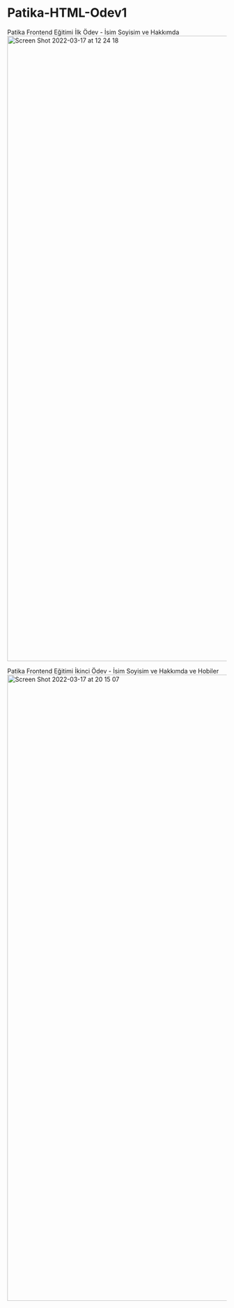 # Patika-HTML-Odev1
Patika Frontend Eğitimi İlk Ödev - İsim Soyisim ve Hakkımda
<img width="1435" alt="Screen Shot 2022-03-17 at 12 24 18" src="https://user-images.githubusercontent.com/37042995/158778540-f5d9d07f-5d45-49f3-a1c1-12f7208a738a.png">


Patika Frontend Eğitimi İkinci Ödev - İsim Soyisim ve Hakkımda ve Hobiler
<img width="1437" alt="Screen Shot 2022-03-17 at 20 15 07" src="https://user-images.githubusercontent.com/37042995/158856895-4d0f465b-939c-450e-ab9b-91937125657e.png">
